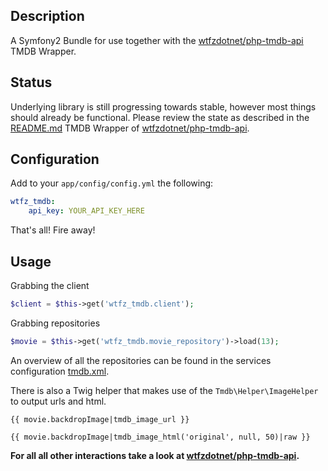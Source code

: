Description
----------------
A Symfony2 Bundle for use together with the [wtfzdotnet/php-tmdb-api](https://github.com/wtfzdotnet/php-tmdb-api) TMDB Wrapper.

Status
----------------

Underlying library is still progressing towards stable, however most things should already be functional.
Please review the state as described in the [README.md](https://github.com/wtfzdotnet/php-tmdb-api/blob/develop/README.md) TMDB Wrapper of [wtfzdotnet/php-tmdb-api](https://github.com/wtfzdotnet/php-tmdb-api/blob/develop/README.md).

Configuration
----------------
Add to your `app/config/config.yml` the following:

```yaml
wtfz_tmdb:
    api_key: YOUR_API_KEY_HERE
```

That's all! Fire away!


Usage
----------------

Grabbing the client

```php
$client = $this->get('wtfz_tmdb.client');
```

Grabbing repositories

```php
$movie = $this->get('wtfz_tmdb.movie_repository')->load(13);
```

An overview of all the repositories can be found in the services configuration [tmdb.xml](https://github.com/wtfzdotnet/WtfzTmdbBundle/blob/master/Resources/config/tmdb.xml).

There is also a Twig helper that makes use of the `Tmdb\Helper\ImageHelper` to output urls and html.

```twig
{{ movie.backdropImage|tmdb_image_url }}

{{ movie.backdropImage|tmdb_image_html('original', null, 50)|raw }}
```

**For all all other interactions take a look at [wtfzdotnet/php-tmdb-api](https://github.com/wtfzdotnet/php-tmdb-api).**